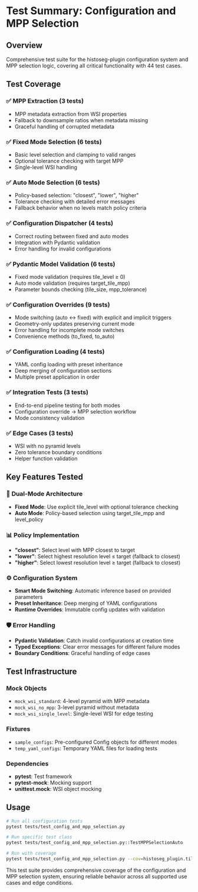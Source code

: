 # Test Summary: Configuration and MPP Selection

## Overview
Comprehensive test suite for the histoseg-plugin configuration system and MPP selection logic, covering all critical functionality with 44 test cases.

## Test Coverage

### ✅ MPP Extraction (3 tests)
- MPP metadata extraction from WSI properties
- Fallback to downsample ratios when metadata missing
- Graceful handling of corrupted metadata

### ✅ Fixed Mode Selection (6 tests)
- Basic level selection and clamping to valid ranges
- Optional tolerance checking with target MPP
- Single-level WSI handling

### ✅ Auto Mode Selection (6 tests)
- Policy-based selection: "closest", "lower", "higher"
- Tolerance checking with detailed error messages
- Fallback behavior when no levels match policy criteria

### ✅ Configuration Dispatcher (4 tests)
- Correct routing between fixed and auto modes
- Integration with Pydantic validation
- Error handling for invalid configurations

### ✅ Pydantic Model Validation (6 tests)
- Fixed mode validation (requires tile_level ≥ 0)
- Auto mode validation (requires target_tile_mpp)
- Parameter bounds checking (tile_size, mpp_tolerance)

### ✅ Configuration Overrides (9 tests)
- Mode switching (auto ↔ fixed) with explicit and implicit triggers
- Geometry-only updates preserving current mode
- Error handling for incomplete mode switches
- Convenience methods (to_fixed, to_auto)

### ✅ Configuration Loading (4 tests)
- YAML config loading with preset inheritance
- Deep merging of configuration sections
- Multiple preset application in order

### ✅ Integration Tests (3 tests)
- End-to-end pipeline testing for both modes
- Configuration override → MPP selection workflow
- Mode consistency validation

### ✅ Edge Cases (3 tests)
- WSI with no pyramid levels
- Zero tolerance boundary conditions
- Helper function validation

## Key Features Tested

### 🔧 **Dual-Mode Architecture**
- **Fixed Mode**: Use explicit tile_level with optional tolerance checking
- **Auto Mode**: Policy-based selection using target_tile_mpp and level_policy

### 📊 **Policy Implementation** 
- **"closest"**: Select level with MPP closest to target
- **"lower"**: Select highest resolution level ≤ target (fallback to closest)
- **"higher"**: Select lowest resolution level ≥ target (fallback to closest)

### ⚙️ **Configuration System**
- **Smart Mode Switching**: Automatic inference based on provided parameters
- **Preset Inheritance**: Deep merging of YAML configurations
- **Runtime Overrides**: Immutable config updates with validation

### 🛡️ **Error Handling**
- **Pydantic Validation**: Catch invalid configurations at creation time
- **Typed Exceptions**: Clear error messages for different failure modes
- **Boundary Conditions**: Graceful handling of edge cases

## Test Infrastructure

### Mock Objects
- `mock_wsi_standard`: 4-level pyramid with MPP metadata
- `mock_wsi_no_mpp`: 3-level pyramid without metadata  
- `mock_wsi_single_level`: Single-level WSI for edge testing

### Fixtures
- `sample_configs`: Pre-configured Config objects for different modes
- `temp_yaml_configs`: Temporary YAML files for loading tests

### Dependencies
- **pytest**: Test framework
- **pytest-mock**: Mocking support
- **unittest.mock**: WSI object mocking

## Usage

```bash
# Run all configuration tests
pytest tests/test_config_and_mpp_selection.py

# Run specific test class
pytest tests/test_config_and_mpp_selection.py::TestMPPSelectionAuto

# Run with coverage
pytest tests/test_config_and_mpp_selection.py --cov=histoseg_plugin.tiling
```

This test suite provides comprehensive coverage of the configuration and MPP selection system, ensuring reliable behavior across all supported use cases and edge conditions.